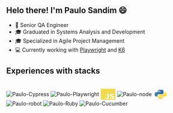 ## Helo there! I'm Paulo Sandim 😄
- 🐞 Senior QA Engineer 
- 🎓 Graduated in Systems Analysis and Development
- 🎓 Specialized in Agile Project Management
- 💻 Currently working with [Playwright](https://playwright.dev/) and [K6](https://k6.io/)
  
## Experiences with stacks
  <div style="display: inline_block"><br>
  <img align="center" alt="Paulo-Cypress" height="30" width="40" src="https://www.svgrepo.com/show/353630/cypress.svg">
  <img align="center" alt="Paulo-Playwright" height="30" width="40" src="https://playwright.dev/img/playwright-logo.svg">
  <img align="center" alt="Paulo-Js" height="30" width="40" src="https://raw.githubusercontent.com/devicons/devicon/master/icons/javascript/javascript-plain.svg">
  <img align="center" alt="Paulo-node" height="30" width="40" src="https://www.svgrepo.com/show/354119/nodejs-icon.svg">
  <img align="center" alt="Paulo-Python" height="30" width="40" src="https://raw.githubusercontent.com/devicons/devicon/master/icons/python/python-original.svg">
  <img align="center" alt="Paulo-robot" height="30" width="40" src="https://robotframework.org/img/RF.svg">
  <img align="center" alt="Paulo-Ruby" height="30" width="40" src="https://cdn.jsdelivr.net/gh/devicons/devicon/icons/ruby/ruby-original.svg" />
  <img align="center" alt="Paulo-Cucumber" height="30" width="40" src="https://cdn.jsdelivr.net/gh/devicons/devicon/icons/cucumber/cucumber-plain.svg">
      
